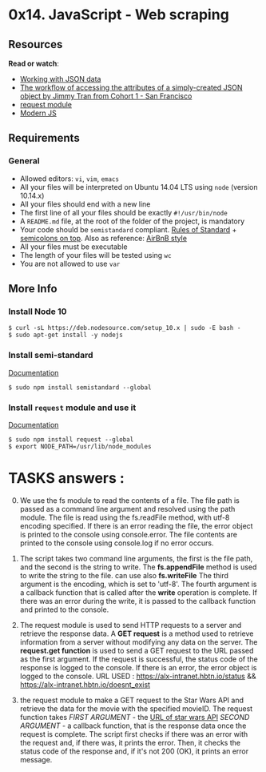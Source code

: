 # 0x14. JavaScript - Web scraping

## Resources

**Read or watch**:

- [Working with JSON data](https://intranet.alxswe.com/rltoken/ONv-sSv-FA87Mc5rMZmO6A "Working with JSON data")
- [The workflow of accessing the attributes of a simply-created JSON object by Jimmy Tran from Cohort 1 - San Francisco](https://intranet.alxswe.com/rltoken/zm0h7FqpQCZZpPZqxxwLxA "The workflow of accessing the attributes of a simply-created JSON object by Jimmy Tran from Cohort 1 - San Francisco")
- [request module](https://intranet.alxswe.com/rltoken/goymbxGy-cTc5ZdKBTUcTQ "request module")
- [Modern JS](https://intranet.alxswe.com/rltoken/j2PStAUtVPdXKwrrFxpt0g "Modern JS")

## Requirements

### General

- Allowed editors: `vi`, `vim`, `emacs`
- All your files will be interpreted on Ubuntu 14.04 LTS using `node` (version 10.14.x)
- All your files should end with a new line
- The first line of all your files should be exactly `#!/usr/bin/node`
- A `README.md` file, at the root of the folder of the project, is mandatory
- Your code should be `semistandard` compliant. [Rules of Standard](https://intranet.alxswe.com/rltoken/W9rASrTqkF-xXjcwomrMLw "Rules of Standard") + [semicolons on top](https://intranet.alxswe.com/rltoken/GXh9DyGGivUB7pdq9Oqmzg "semicolons on top"). Also as reference: [AirBnB style](https://intranet.alxswe.com/rltoken/NZR55f9vk1dZXj5q7UI5mQ "AirBnB style")
- All your files must be executable
- The length of your files will be tested using `wc`
- You are not allowed to use `var`

## More Info

### Install Node 10

```
$ curl -sL https://deb.nodesource.com/setup_10.x | sudo -E bash -
$ sudo apt-get install -y nodejs 
```

### Install semi-standard

[Documentation](https://intranet.alxswe.com/rltoken/GXh9DyGGivUB7pdq9Oqmzg "Documentation")

```
$ sudo npm install semistandard --global 
```

### Install `request` module and use it

[Documentation](https://intranet.alxswe.com/rltoken/goymbxGy-cTc5ZdKBTUcTQ "Documentation")

```
$ sudo npm install request --global
$ export NODE_PATH=/usr/lib/node_modules 
```

# TASKS answers :
0. We use the fs module to read the contents of a file.
The file path is passed as a command line argument and resolved using the path module.
The file is read using the fs.readFile method, with utf-8 encoding specified.
If there is an error reading the file, the error object is printed to the console using console.error.
The file contents are printed to the console using console.log if no error occurs.

1. The script takes two command line arguments, the first is the file path, and the second is the string to write. 
The __fs.appendFile__ method is used to write the string to the file.
can use also __fs.writeFile__
The third argument is the encoding, which is set to 'utf-8'.
The fourth argument is a callback function that is called after the __write__ operation is complete.
If there was an error during the write, it is passed to the callback function and printed to the console.

2. The request module  is used to send HTTP requests to a server and retrieve the response data.
A __GET request__ is a method used to retrieve information from a server without modifying any data on the server.
The __request.get function__ is used to send a GET request to the URL passed as the first argument.
If the request is successful, the status code of the response is logged to the console.
If there is an error, the error object is logged to the console.
URL USED : https://alx-intranet.hbtn.io/status && https://alx-intranet.hbtn.io/doesnt_exist

3. the request module to make a GET request to the Star Wars API and retrieve the data for the movie with the specified movieID.
The request function takes 
    *FIRST ARGUMENT* - the [URL of star wars API](https://swapi-api.alx-tools.com/api/films/${movieId})
    *SECOND ARGUMENT* - a callback function, that is the response data once the request is complete.
The script first checks if there was an error with the request and, if there was, it prints the error. Then, it checks the status code of the response and, if it's not 200 (OK), it prints an error message.
